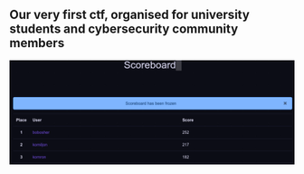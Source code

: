 ## Our very first ctf, organised for university students and cybersecurity community members 
![alt text](image.png)
